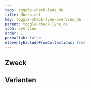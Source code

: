 ```yaml
---
tags: toggle-check-lyne_de
title: Übersicht
key: toggle-check-lyne-overview_de
parent: toggle-check-lyne_de
icon: overview
order: 1
permalink: false
eleventyExcludeFromCollections: true
---
```


## Zweck

## Varianten

